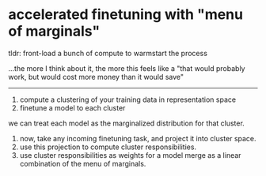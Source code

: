 # accelerated finetuning with "menu of marginals"

tldr: front-load a bunch of compute to warmstart the process

...the more I think about it, the more this feels like a "that would probably work, but would cost more money than it would save"

---

1. compute a clustering of your training data in representation space
2. finetune a model to each cluster

we can treat each model as the marginalized distribution for that cluster.

1. now, take any incoming finetuning task, and project it into cluster space.
2. use this projection to compute cluster responsibilities.
3. use cluster responsibilities as weights for a model merge as a linear combination of the menu of marginals.
